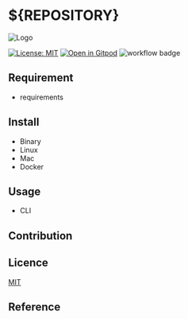 # ${REPOSITORY}

![Logo](https://i.imgur.com/RN05ayV.jpg)

[![License: MIT](https://img.shields.io/badge/License-MIT-yellow.svg)](https://opensource.org/licenses/MIT) [![Open in Gitpod](https://gitpod.io/button/open-in-gitpod.svg)](https://gitpod.io/#https://github.com/ymmmtym/${REPOSITORY}) ![workflow badge](https://github.com/ymmmtym/${REPOSITORY}/workflows/${WORKFLOW_NAME}/badge.svg)

## Requirement

- requirements

## Install

- Binary
- Linux
- Mac
- Docker

## Usage

- CLI

## Contribution

## Licence

[MIT](https://github.com/tcnksm/tool/blob/master/LICENCE)

## Reference
